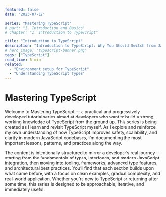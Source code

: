 ```yaml
---
featured: false
date: "2023-07-12"

series: "Mastering TypeScript"
# part: "I. Introduction and Basics"
# chapter: "1. Introduction to TypeScript"

title: "Introduction to TypeScript"
description: "Introduction to TypeScript: Why You Should Switch from JavaScript"
# hero_image: "typescript-banner.png"
tags: ["TypeScript"]
read_time: 5 min
related: 
  - "Environment setup for TypeScript"
  - "Understanding TypeScript Types"
---
```


# Mastering TypeScript

Welcome to Mastering TypeScript — a practical and progressively developed tutorial series aimed at developers who want to build a strong, working knowledge of TypeScript from the ground up. This series is being created as I learn and revisit TypeScript myself. As I explore and reinforce my own understanding of how TypeScript improves safety, scalability, and clarity in modern JavaScript codebases, I’m documenting the most important lessons, patterns, and practices along the way.

The content is intentionally structured to mirror a developer’s real journey — starting from the fundamentals of types, interfaces, and modern JavaScript integration, then moving into tooling, frameworks, advanced type features, and architectural best practices. You’ll find that each section builds upon what came before, with a focus on clean examples, gradual complexity, and real-world application. Whether you're new to TypeScript or returning after some time, this series is designed to be approachable, iterative, and immediately useful.